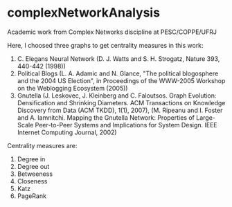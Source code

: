 # complexNetworkAnalysis
Academic work from Complex Networks discipline at PESC/COPPE/UFRJ

Here, I choosed three graphs to get centrality measures in this work:

1. C. Elegans Neural Network (D. J. Watts and S. H. Strogatz, Nature 393, 440-442 (1998))
2. Political Blogs (L. A. Adamic and N. Glance, "The political blogosphere and the 2004 US Election", in Proceedings of the WWW-2005 Workshop on the Weblogging Ecosystem (2005))
3. Gnutella (J. Leskovec, J. Kleinberg and C. Faloutsos. Graph Evolution: Densification and Shrinking Diameters. ACM Transactions on Knowledge Discovery from Data (ACM TKDD), 1(1), 2007), (M. Ripeanu and I. Foster and A. Iamnitchi. Mapping the Gnutella Network: Properties of Large-Scale Peer-to-Peer Systems and Implications for System Design. IEEE Internet Computing Journal, 2002)

Centrality measures are:

1. Degree in
2. Degree out
3. Betweeness
4. Closeness
5. Katz
6. PageRank
